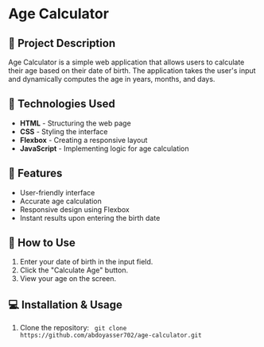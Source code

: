 # Age Calculator

## 📌 Project Description
Age Calculator is a simple web application that allows users to calculate their age based on their date of birth. The application takes the user's input and dynamically computes the age in years, months, and days.

## 🚀 Technologies Used
- **HTML** - Structuring the web page
- **CSS** - Styling the interface
- **Flexbox** - Creating a responsive layout
- **JavaScript** - Implementing logic for age calculation

## 🎯 Features
- User-friendly interface
- Accurate age calculation
- Responsive design using Flexbox
- Instant results upon entering the birth date

## 📖 How to Use
1. Enter your date of birth in the input field.
2. Click the "Calculate Age" button.
3. View your age on the screen.

## 💻 Installation & Usage
1. Clone the repository:
   ``` git clone https://github.com/abdoyasser702/age-calculator.git```
  
